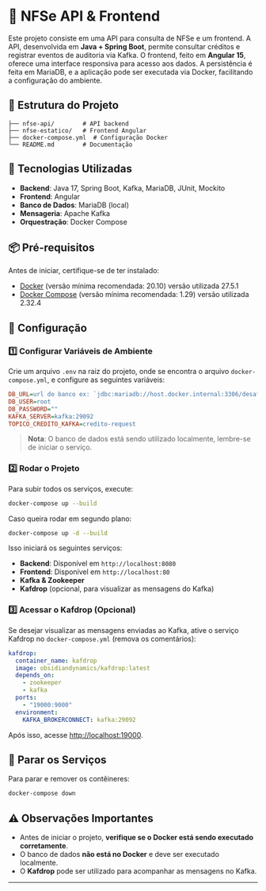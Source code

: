 # 🧾 NFSe API & Frontend

Este projeto consiste em uma API para consulta de NFSe e um frontend.
A API, desenvolvida em **Java + Spring Boot**, permite consultar créditos e registrar eventos de auditoria via Kafka.
O frontend, feito em **Angular 15**, oferece uma interface responsiva para acesso aos dados.
A persistência é feita em MariaDB, e a aplicação pode ser executada via Docker, facilitando a configuração do ambiente.
## 📂 Estrutura do Projeto
```
├── nfse-api/        # API backend
├── nfse-estatico/   # Frontend Angular
├── docker-compose.yml  # Configuração Docker
└── README.md        # Documentação
```

## 🚀 Tecnologias Utilizadas

- **Backend**: Java 17, Spring Boot, Kafka, MariaDB, JUnit, Mockito
- **Frontend**: Angular
- **Banco de Dados**: MariaDB (local)
- **Mensageria**: Apache Kafka
- **Orquestração**: Docker Compose

## 📦 Pré-requisitos

Antes de iniciar, certifique-se de ter instalado:

- [Docker](https://www.docker.com/get-started) (versão mínima recomendada: 20.10) versão utilizada 27.5.1
- [Docker Compose](https://docs.docker.com/compose/install/) (versão mínima recomendada: 1.29) versão utilizada 2.32.4


## 🔧 Configuração

### 1️⃣ Configurar Variáveis de Ambiente
Crie um arquivo `.env` na raiz do projeto, onde se encontra o arquivo `docker-compose.yml`, e configure as seguintes variáveis:

```ini
DB_URL=url do banco ex: `jdbc:mariadb://host.docker.internal:3306/desafio_nfse_db`
DB_USER=root
DB_PASSWORD="" 
KAFKA_SERVER=kafka:29092
TOPICO_CREDITO_KAFKA=credito-request
```

> **Nota**: O banco de dados está sendo utilizado localmente, lembre-se de iniciar o serviço.

### 2️⃣ Rodar o Projeto
Para subir todos os serviços, execute:

```sh
docker-compose up --build
```

Caso queira rodar em segundo plano:
```sh
docker-compose up -d --build
```

Isso iniciará os seguintes serviços:
- **Backend**: Disponível em `http://localhost:8080`
- **Frontend**: Disponível em `http://localhost:80`
- **Kafka & Zookeeper**
- **Kafdrop** (opcional, para visualizar as mensagens do Kafka)

### 3️⃣ Acessar o Kafdrop (Opcional)
Se desejar visualizar as mensagens enviadas ao Kafka, ative o serviço Kafdrop no `docker-compose.yml` (remova os comentários):

```yaml
kafdrop:
  container_name: kafdrop
  image: obsidiandynamics/kafdrop:latest
  depends_on:
    - zookeeper
    - kafka
  ports:
    - "19000:9000"
  environment:
    KAFKA_BROKERCONNECT: kafka:29092
```

Após isso, acesse [http://localhost:19000](http://localhost:19000).

## 🛑 Parar os Serviços
Para parar e remover os contêineres:
```sh
docker-compose down
```

## ⚠️ Observações Importantes
- Antes de iniciar o projeto, **verifique se o Docker está sendo executado corretamente**.
- O banco de dados **não está no Docker** e deve ser executado localmente.
- O **Kafdrop** pode ser utilizado para acompanhar as mensagens no Kafka.

---



